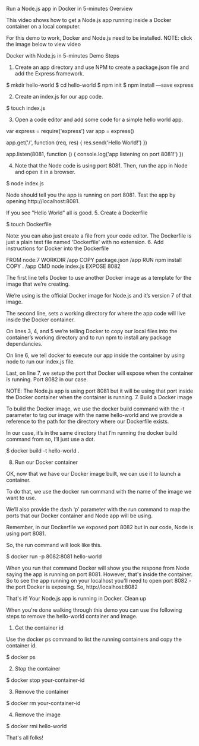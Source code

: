 Run a Node.js app in Docker in 5-minutes
Overview

This video shows how to get a Node.js app running inside a Docker container on a local computer.

For this demo to work, Docker and Node.js need to be installed.
NOTE: click the image below to view video

Docker with Node.js in 5-minutes
Demo Steps
1. Create an app directory and use NPM to create a package.json file and add the Express framework.

$ mkdir hello-world
$ cd hello-world
$ npm init
$ npm install —save express

2. Create an index.js for our app code.

$ touch index.js

3. Open a code editor and add some code for a simple hello world app.

var express = require('express')
var app = express()

app.get('/', function (req, res) {
  res.send('Hello World!')
})

app.listen(8081, function () {
  console.log('app listening on port 8081!')
})

4. Note that the Node code is using port 8081. Then, run the app in Node and open it in a browser.

$ node index.js

Node should tell you the app is running on port 8081. Test the app by opening http://localhost:8081.

If you see "Hello World" all is good.
5. Create a Dockerfile

$ touch Dockerfile

Note: you can also just create a file from your code editor. The Dockerfile is just a plain text file named 'Dockerfile' with no extension.
6. Add instructions for Docker into the Dockerfile

FROM node:7
WORKDIR /app
COPY package.json /app
RUN npm install
COPY . /app
CMD node index.js
EXPOSE 8082

The first line tells Docker to use another Docker image as a template for the image that we’re creating.

We’re using is the official Docker image for Node.js and it’s version 7 of that image.

The second line, sets a working directory for where the app code will live inside the Docker container.

On lines 3, 4, and 5 we’re telling Docker to copy our local files into the container’s working directory and to run npm to install any package dependancies.

On line 6, we tell docker to execute our app inside the container by using node to run our index.js file.

Last, on line 7, we setup the port that Docker will expose when the container is running. Port 8082 in our case.

NOTE: The Node.js app is using port 8081 but it will be using that port inside the Docker container when the container is running.
7. Build a Docker image

To build the Docker image, we use the docker build command with the -t parameter to tag our image with the name hello-world and we provide a reference to the path for the directory where our Dockerfile exists.

In our case, it’s in the same directory that I’m running the docker build command from so, I’ll just use a dot.

$ docker build -t hello-world .

8. Run our Docker container

OK, now that we have our Docker image built, we can use it to launch a container.

To do that, we use the docker run command with the name of the image we want to use.

We’ll also provide the dash ‘p’ parameter with the run command to map the ports that our Docker container and Node app will be using.

Remember, in our Dockerfile we exposed port 8082 but in our code, Node is using port 8081.

So, the run command will look like this.

$ docker run -p 8082:8081 hello-world

When you run that command Docker will show you the respone from Node saying the app is running on port 8081. However, that's inside the container. So to see the app running on your localhost you'll need to open port 8082 - the port Docker is exposing. So, http://localhost:8082

That's it! Your Node.js app is running in Docker.
Clean up

When you're done walking through this demo you can use the following steps to remove the hello-world container and image.
1. Get the container id

Use the docker ps command to list the running containers and copy the container id.

$ docker ps

2. Stop the container

$ docker stop your-container-id

3. Remove the container

$ docker rm your-container-id

4. Remove the image

$ docker rmi hello-world

That's all folks!
